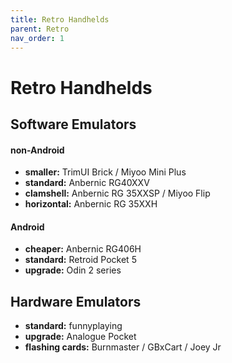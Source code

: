 ```yaml
---
title: Retro Handhelds
parent: Retro
nav_order: 1
---
```

# Retro Handhelds

## Software Emulators

#### non-Android

- **smaller:** TrimUI Brick / Miyoo Mini Plus
- **standard:** Anbernic RG40XXV
- **clamshell:** Anbernic RG 35XXSP / Miyoo Flip
- **horizontal:** Anbernic RG 35XXH

#### Android

- **cheaper:** Anbernic RG406H
- **standard:** Retroid Pocket 5
- **upgrade:** Odin 2 series

## Hardware Emulators

- **standard:** funnyplaying
- **upgrade:** Analogue Pocket
- **flashing cards:** Burnmaster / GBxCart / Joey Jr  